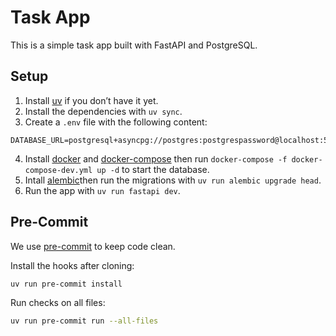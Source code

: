 # Task App

This is a simple task app built with FastAPI and PostgreSQL.


## Setup

1. Install [uv](https://docs.astral.sh/uv/) if you don’t have it yet.
2. Install the dependencies with `uv sync`.
3. Create a `.env` file with the following content:

```dotenv
DATABASE_URL=postgresql+asyncpg://postgres:postgrespassword@localhost:5440/todoapp
```

4. Install [docker](https://docs.docker.com/engine/install/) and [docker-compose](https://docs.docker.com/compose/install/) then run `docker-compose -f docker-compose-dev.yml up -d` to start the database.
5. Intall [alembic](https://alembic.sqlalchemy.org/en/latest/tutorial.html#install-alembic)then run the migrations with `uv run alembic upgrade head`.
6. Run the app with `uv run fastapi dev`.


## Pre-Commit

We use [pre-commit](https://pre-commit.com/) to keep code clean.

Install the hooks after cloning:

```bash
uv run pre-commit install
```

Run checks on all files:

```bash
uv run pre-commit run --all-files
```
